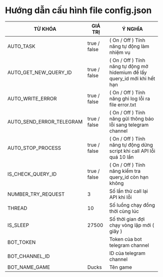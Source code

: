 # Hướng dẫn cấu hình file config.json
| TỪ KHÓA                  | GIÁ TRỊ      | Ý NGHĨA                                                                    |
|--------------------------|--------------|----------------------------------------------------------------------------|
| AUTO_TASK                | true / false | ( On / Off ) Tính năng tự động làm nhiệm vụ                                |
| AUTO_GET_NEW_QUERY_ID    | true / false | ( On / Off ) Tính năng tự động mở hidemium để lấy query_id mới khi hết hạn |
| AUTO_WRITE_ERROR         | true / false | ( On / Off ) Tính năng ghi log lỗi ra file error.txt                       |
| AUTO_SEND_ERROR_TELEGRAM | true / false | ( On / Off ) Tính năng gửi thông báo lỗi sang telegram channel             |
| AUTO_STOP_PROCESS        | true / false | ( On / Off ) Tính năng tự động dừng script khi call API lỗi quá 10 lần     |
| IS_CHECK_QUERY_ID        | true / false | ( On / Off ) Tính năng kiểm tra query_id còn hạn không                     |
| NUMBER_TRY_REQUEST       | 3            | Số lần thử call lại API khi lỗi                                            |
| THREAD                   | 10           | Số luồng chạy đồng thời cùng lúc                                           |
| IS_SLEEP                 | 27500        | Số thời gian đợi chạy vòng lặp mới ( giây )                                |
| BOT_TOKEN                |              | Token của bot telegram channel                                             |
| BOT_CHANNEL_ID           |              | ID của telegram channel                                                    |
| BOT_NAME_GAME            | Ducks        | Tên game                                                                   |
